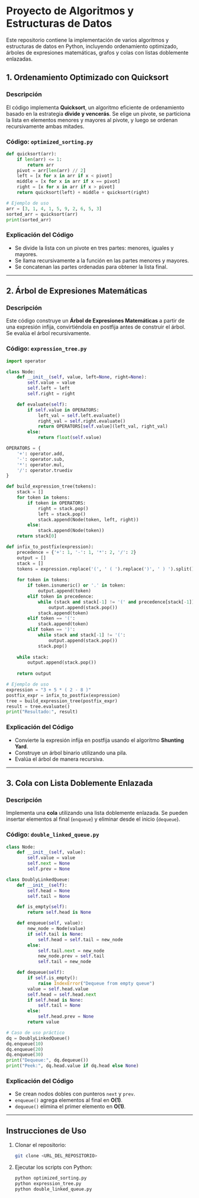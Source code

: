 # Proyecto de Algoritmos y Estructuras de Datos

Este repositorio contiene la implementación de varios algoritmos y estructuras de datos en Python, incluyendo ordenamiento optimizado, árboles de expresiones matemáticas, grafos y colas con listas doblemente enlazadas.

## **1. Ordenamiento Optimizado con Quicksort**

### **Descripción**
El código implementa **Quicksort**, un algoritmo eficiente de ordenamiento basado en la estrategia **divide y vencerás**. Se elige un pivote, se particiona la lista en elementos menores y mayores al pivote, y luego se ordenan recursivamente ambas mitades.

### **Código: `optimized_sorting.py`**
```python
def quicksort(arr):
    if len(arr) <= 1:
        return arr
    pivot = arr[len(arr) // 2]
    left = [x for x in arr if x < pivot]
    middle = [x for x in arr if x == pivot]
    right = [x for x in arr if x > pivot]
    return quicksort(left) + middle + quicksort(right)

# Ejemplo de uso
arr = [3, 1, 4, 1, 5, 9, 2, 6, 5, 3]
sorted_arr = quicksort(arr)
print(sorted_arr)
```

### **Explicación del Código**
- Se divide la lista con un pivote en tres partes: menores, iguales y mayores.
- Se llama recursivamente a la función en las partes menores y mayores.
- Se concatenan las partes ordenadas para obtener la lista final.

---

## **2. Árbol de Expresiones Matemáticas**

### **Descripción**
Este código construye un **Árbol de Expresiones Matemáticas** a partir de una expresión infija, convirtiéndola en postfija antes de construir el árbol. Se evalúa el árbol recursivamente.

### **Código: `expression_tree.py`**
```python
import operator

class Node:
    def __init__(self, value, left=None, right=None):
        self.value = value
        self.left = left
        self.right = right

    def evaluate(self):
        if self.value in OPERATORS:
            left_val = self.left.evaluate()
            right_val = self.right.evaluate()
            return OPERATORS[self.value](left_val, right_val)
        else:
            return float(self.value)

OPERATORS = {
    '+': operator.add,
    '-': operator.sub,
    '*': operator.mul,
    '/': operator.truediv
}

def build_expression_tree(tokens):
    stack = []
    for token in tokens:
        if token in OPERATORS:
            right = stack.pop()
            left = stack.pop()
            stack.append(Node(token, left, right))
        else:
            stack.append(Node(token))
    return stack[0]

def infix_to_postfix(expression):
    precedence = {'+': 1, '-': 1, '*': 2, '/': 2}
    output = []
    stack = []
    tokens = expression.replace('(', ' ( ').replace(')', ' ) ').split()
    
    for token in tokens:
        if token.isnumeric() or '.' in token:
            output.append(token)
        elif token in precedence:
            while (stack and stack[-1] != '(' and precedence[stack[-1]] >= precedence[token]):
                output.append(stack.pop())
            stack.append(token)
        elif token == '(':
            stack.append(token)
        elif token == ')':
            while stack and stack[-1] != '(':
                output.append(stack.pop())
            stack.pop()
    
    while stack:
        output.append(stack.pop())
    
    return output

# Ejemplo de uso
expression = "3 + 5 * ( 2 - 8 )"
postfix_expr = infix_to_postfix(expression)
tree = build_expression_tree(postfix_expr)
result = tree.evaluate()
print("Resultado:", result)
```

### **Explicación del Código**
- Convierte la expresión infija en postfija usando el algoritmo **Shunting Yard**.
- Construye un árbol binario utilizando una pila.
- Evalúa el árbol de manera recursiva.

---

## **3. Cola con Lista Doblemente Enlazada**

### **Descripción**
Implementa una **cola** utilizando una lista doblemente enlazada. Se pueden insertar elementos al final (`enqueue`) y eliminar desde el inicio (`dequeue`).

### **Código: `double_linked_queue.py`**
```python
class Node:
    def __init__(self, value):
        self.value = value
        self.next = None
        self.prev = None

class DoublyLinkedQueue:
    def __init__(self):
        self.head = None
        self.tail = None

    def is_empty(self):
        return self.head is None

    def enqueue(self, value):
        new_node = Node(value)
        if self.tail is None:
            self.head = self.tail = new_node
        else:
            self.tail.next = new_node
            new_node.prev = self.tail
            self.tail = new_node

    def dequeue(self):
        if self.is_empty():
            raise IndexError("Dequeue from empty queue")
        value = self.head.value
        self.head = self.head.next
        if self.head is None:
            self.tail = None
        else:
            self.head.prev = None
        return value

# Caso de uso práctico
dq = DoublyLinkedQueue()
dq.enqueue(10)
dq.enqueue(20)
dq.enqueue(30)
print("Dequeue:", dq.dequeue())
print("Peek:", dq.head.value if dq.head else None)
```

### **Explicación del Código**
- Se crean nodos dobles con punteros `next` y `prev`.
- `enqueue()` agrega elementos al final en **O(1)**.
- `dequeue()` elimina el primer elemento en **O(1)**.

---

## **Instrucciones de Uso**
1. Clonar el repositorio:
   ```bash
   git clone <URL_DEL_REPOSITORIO>
   ```
2. Ejecutar los scripts con Python:
   ```bash
   python optimized_sorting.py
   python expression_tree.py
   python double_linked_queue.py
   ```


